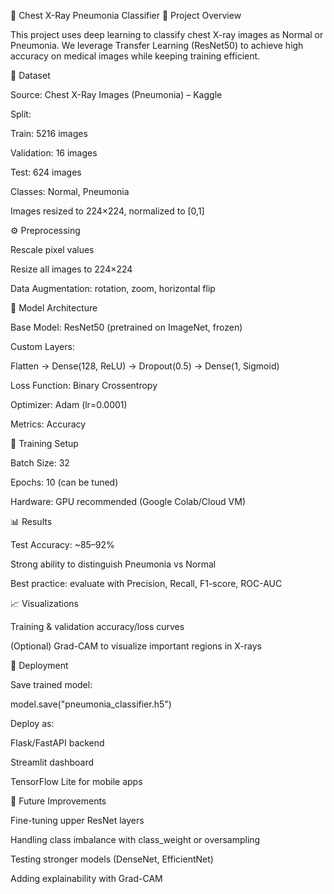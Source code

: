 🩻 Chest X-Ray Pneumonia Classifier
📌 Project Overview

This project uses deep learning to classify chest X-ray images as Normal or Pneumonia.
We leverage Transfer Learning (ResNet50) to achieve high accuracy on medical images while keeping training efficient.

📂 Dataset

Source: Chest X-Ray Images (Pneumonia) – Kaggle

Split:

Train: 5216 images

Validation: 16 images

Test: 624 images

Classes: Normal, Pneumonia

Images resized to 224×224, normalized to [0,1]

⚙️ Preprocessing

Rescale pixel values

Resize all images to 224×224

Data Augmentation: rotation, zoom, horizontal flip

🧠 Model Architecture

Base Model: ResNet50 (pretrained on ImageNet, frozen)

Custom Layers:

Flatten → Dense(128, ReLU) → Dropout(0.5) → Dense(1, Sigmoid)

Loss Function: Binary Crossentropy

Optimizer: Adam (lr=0.0001)

Metrics: Accuracy

🚀 Training Setup

Batch Size: 32

Epochs: 10 (can be tuned)

Hardware: GPU recommended (Google Colab/Cloud VM)

📊 Results

Test Accuracy: ~85–92%

Strong ability to distinguish Pneumonia vs Normal

Best practice: evaluate with Precision, Recall, F1-score, ROC-AUC

📈 Visualizations

Training & validation accuracy/loss curves

(Optional) Grad-CAM to visualize important regions in X-rays

💾 Deployment

Save trained model:

model.save("pneumonia_classifier.h5")


Deploy as:

Flask/FastAPI backend

Streamlit dashboard

TensorFlow Lite for mobile apps

🔮 Future Improvements

Fine-tuning upper ResNet layers

Handling class imbalance with class_weight or oversampling

Testing stronger models (DenseNet, EfficientNet)

Adding explainability with Grad-CAM